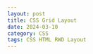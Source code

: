 ```yaml
---
layout: post
title: CSS Grid Layout
date: 2024-03-10
category: CSS
tags: CSS HTML RWD Layout
---
```


